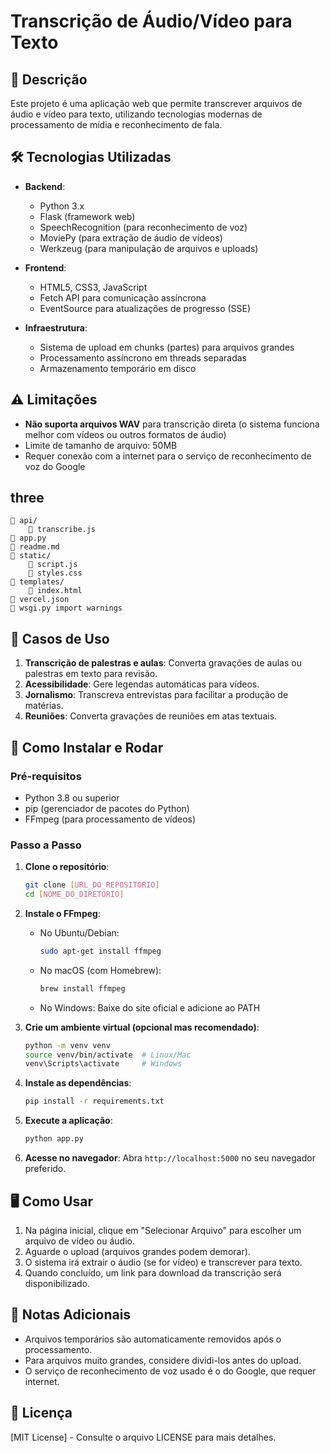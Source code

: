 # Transcrição de Áudio/Vídeo para Texto

## 📝 Descrição

Este projeto é uma aplicação web que permite transcrever arquivos de áudio e vídeo para texto, utilizando tecnologias modernas de processamento de mídia e reconhecimento de fala.

## 🛠 Tecnologias Utilizadas

- **Backend**:
  - Python 3.x
  - Flask (framework web)
  - SpeechRecognition (para reconhecimento de voz)
  - MoviePy (para extração de áudio de vídeos)
  - Werkzeug (para manipulação de arquivos e uploads)

- **Frontend**:
  - HTML5, CSS3, JavaScript
  - Fetch API para comunicação assíncrona
  - EventSource para atualizações de progresso (SSE)

- **Infraestrutura**:
  - Sistema de upload em chunks (partes) para arquivos grandes
  - Processamento assíncrono em threads separadas
  - Armazenamento temporário em disco

## ⚠️ Limitações

- **Não suporta arquivos WAV** para transcrição direta (o sistema funciona melhor com vídeos ou outros formatos de áudio)
- Limite de tamanho de arquivo: 50MB
- Requer conexão com a internet para o serviço de reconhecimento de voz do Google

## three
```
📁 api/
    📄 transcribe.js
📄 app.py
📄 readme.md
📁 static/
    📄 script.js
    📄 styles.css
📁 templates/
    📄 index.html
📄 vercel.json
📄 wsgi.py import warnings
```

## 🎯 Casos de Uso

1. **Transcrição de palestras e aulas**: Converta gravações de aulas ou palestras em texto para revisão.
2. **Acessibilidade**: Gere legendas automáticas para vídeos.
3. **Jornalismo**: Transcreva entrevistas para facilitar a produção de matérias.
4. **Reuniões**: Converta gravações de reuniões em atas textuais.

## 🚀 Como Instalar e Rodar

### Pré-requisitos

- Python 3.8 ou superior
- pip (gerenciador de pacotes do Python)
- FFmpeg (para processamento de vídeos)

### Passo a Passo

1. **Clone o repositório**:
   ```bash
   git clone [URL_DO_REPOSITORIO]
   cd [NOME_DO_DIRETORIO]
   ```

2. **Instale o FFmpeg**:
   - No Ubuntu/Debian:
     ```bash
     sudo apt-get install ffmpeg
     ```
   - No macOS (com Homebrew):
     ```bash
     brew install ffmpeg
     ```
   - No Windows: Baixe do site oficial e adicione ao PATH

3. **Crie um ambiente virtual (opcional mas recomendado)**:
   ```bash
   python -m venv venv
   source venv/bin/activate  # Linux/Mac
   venv\Scripts\activate     # Windows
   ```

4. **Instale as dependências**:
   ```bash
   pip install -r requirements.txt
   ```

5. **Execute a aplicação**:
   ```bash
   python app.py
   ```

6. **Acesse no navegador**:
   Abra `http://localhost:5000` no seu navegador preferido.

## 🖥 Como Usar

1. Na página inicial, clique em "Selecionar Arquivo" para escolher um arquivo de vídeo ou áudio.
2. Aguarde o upload (arquivos grandes podem demorar).
3. O sistema irá extrair o áudio (se for vídeo) e transcrever para texto.
4. Quando concluído, um link para download da transcrição será disponibilizado.

## 📌 Notas Adicionais

- Arquivos temporários são automaticamente removidos após o processamento.
- Para arquivos muito grandes, considere dividi-los antes do upload.
- O serviço de reconhecimento de voz usado é o do Google, que requer internet.

## 📜 Licença

[MIT License] - Consulte o arquivo LICENSE para mais detalhes.

